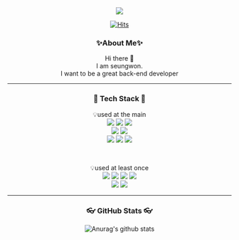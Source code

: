 <div align="center">
<img src="https://capsule-render.vercel.app/api?type=wave&color=timeGradient&height=300&section=header&text=seungwon%20Gitgub&fontSize=90" />
</br>


[![Hits](https://hits.seeyoufarm.com/api/count/incr/badge.svg?url=https%3A%2F%2Fgithub.com%2Fhwayeon000%2Fyoungjuj&count_bg=%2379C83D&title_bg=%23555555&icon=&icon_color=%23E7E7E7&title=hits&edge_flat=false)](https://hits.seeyoufarm.com)


<h3> ✨About Me✨ </h3>
Hi there 👋 <br>
I am seungwon. <br> 
I want to be a great back-end developer <br>
<hr>
</div>

<h3 align="center"> 📖 Tech Stack 📖</h3>

<p align="center">
💡used at the main
<br>
<img src="https://img.shields.io/badge/Java-007396?style=flat&logo=Java&logoColor=white"/>
<img src="https://img.shields.io/badge/Spring-6DB33F?style=flat&logo=Spring&logoColor=white"/>
<img src="https://img.shields.io/badge/Springboot-6DB33F?style=flat&logo=Springboot&logoColor=white"/>
<br>
<img src="https://img.shields.io/badge/mysql-4479A1?style=flat&logo=mysql&logoColor=white"/>
<img src="https://img.shields.io/badge/oracle-F80000?style=flat&logo=oracle&logoColor=white"/>
<br>
<img src="https://img.shields.io/badge/HTML-E34F26?style=flat&logo=HTML5&logoColor=white" />
<img src="https://img.shields.io/badge/CSS-1572B6?style=flat&logo=CSS3&logoColor=white" />
<img src="https://img.shields.io/badge/JavaScript-F7DF1E?style=flat&logo=JavaScript&logoColor=white" />
</p>
<br>
<p align="center">
💡used at least once 
<br>
<img src="https://img.shields.io/badge/Amazon AWS-232F3E?style=flat&logo=AmazonAWS&logoColor=white" />
<img src="https://img.shields.io/badge/Maria DB-003545?style=flat&logo=MariaDB&logoColor=white" />
<img src="https://img.shields.io/badge/Python-3776AB?style=flat&logo=Python&logoColor=white" />
<img src="https://img.shields.io/badge/Android-3DDC84?style=flat&logo=Android&logoColor=white" />
<br>
<img src="https://img.shields.io/badge/Raspberry Pi-A22846?style=flat&logo=RaspberryPi&logoColor=white" />
<img src="https://img.shields.io/badge/Arduino-00979D?style=flat&logo=Arduino&logoColor=white" />
</p>

<hr>

<h3 align="center">👓 GitHub Stats 👓 </h3>

<div align="center">  
 
 ![Anurag's github stats](https://github-readme-stats.vercel.app/api?username=seungwon000&show_icons=true&theme=tokyonight)
</div>




